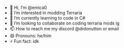 - 👋 Hi, I’m @emica0
- 👀 I’m interested in modding Terraria
- 🌱 I’m currently learning to code in C#
- 💞️ I’m looking to collaborate on coding terraria mods ig
- 📫 How to reach me my discord @drdonutton or email
- 😄 Pronouns: he/him
- ⚡ Fun fact: idk

<!---
emica0/emica0 is a ✨ special ✨ repository because its `README.md` (this file) appears on your GitHub profile.
You can click the Preview link to take a look at your changes.
--->
